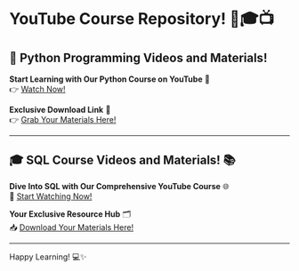 # YouTube Course Repository! 🌟🎓📺

## 🐍 Python Programming Videos and Materials! 

**Start Learning with Our Python Course on YouTube** 🚀  
👉 [Watch Now!](https://www.youtube.com/playlist?list=PL2hXNYim5xvpFvPZZJryKOv0CwHJ8-PgQ)

**Exclusive Download Link** 📂  
👉 [Grab Your Materials Here!](https://drive.google.com/drive/folders/1kxto__WqDuqSBX8HfJ2aV1h-ez0w8LxG)

---

## 🎓 SQL Course Videos and Materials! 📚

**Dive Into SQL with Our Comprehensive YouTube Course** 🌐  
🎥 [Start Watching Now!](https://www.youtube.com/playlist?list=PL2hXNYim5xvrxfNc-vKQufysrw-KK1qDf)

**Your Exclusive Resource Hub** 🗂️  
📥 [Download Your Materials Here!](https://drive.google.com/drive/folders/1GpZdVHT1_Mqh2OHDmm_iHuXOFw6Q4RBD?usp=drive_link)

---


Happy Learning! 💻✨
